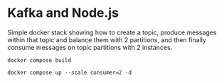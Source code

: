 # Kafka and Node.js

Simple docker stack showing how to create a topic, produce messages within
that topic and balance them with 2 partitions, and then
finally consume messages on topic partitions with 2 instances.

```
docker compose build
```

```
docker compose up --scale consumer=2 -d
```
